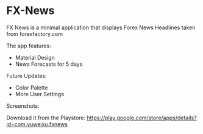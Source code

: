 FX-News
=======


FX News is a minimal application that displays Forex News Headlines taken from forexfactory.com

The app features:
- Material Design
- News Forecasts for 5 days

Future Updates:
- Color Palette
- More User Settings

Screenshots:


Download it from the Playstore:
https://play.google.com/store/apps/details?id=com.yuweixu.fxnews
